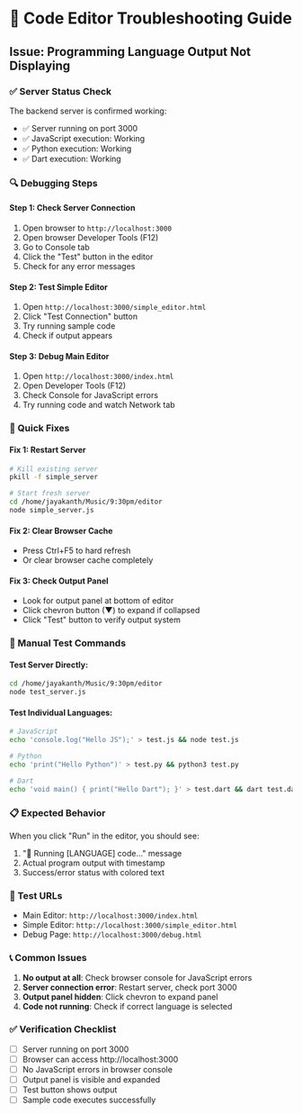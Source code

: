 # 🔧 Code Editor Troubleshooting Guide

## Issue: Programming Language Output Not Displaying

### ✅ Server Status Check
The backend server is confirmed working:
- ✅ Server running on port 3000
- ✅ JavaScript execution: Working
- ✅ Python execution: Working  
- ✅ Dart execution: Working

### 🔍 Debugging Steps

#### Step 1: Check Server Connection
1. Open browser to `http://localhost:3000`
2. Open browser Developer Tools (F12)
3. Go to Console tab
4. Click the "Test" button in the editor
5. Check for any error messages

#### Step 2: Test Simple Editor
1. Open `http://localhost:3000/simple_editor.html`
2. Click "Test Connection" button
3. Try running sample code
4. Check if output appears

#### Step 3: Debug Main Editor
1. Open `http://localhost:3000/index.html`
2. Open Developer Tools (F12)
3. Check Console for JavaScript errors
4. Try running code and watch Network tab

### 🚀 Quick Fixes

#### Fix 1: Restart Server
```bash
# Kill existing server
pkill -f simple_server

# Start fresh server
cd /home/jayakanth/Music/9:30pm/editor
node simple_server.js
```

#### Fix 2: Clear Browser Cache
- Press Ctrl+F5 to hard refresh
- Or clear browser cache completely

#### Fix 3: Check Output Panel
- Look for output panel at bottom of editor
- Click chevron button (▼) to expand if collapsed
- Click "Test" button to verify output system

### 🔧 Manual Test Commands

#### Test Server Directly:
```bash
cd /home/jayakanth/Music/9:30pm/editor
node test_server.js
```

#### Test Individual Languages:
```bash
# JavaScript
echo 'console.log("Hello JS");' > test.js && node test.js

# Python  
echo 'print("Hello Python")' > test.py && python3 test.py

# Dart
echo 'void main() { print("Hello Dart"); }' > test.dart && dart test.dart
```

### 📋 Expected Behavior

When you click "Run" in the editor, you should see:
1. "🚀 Running [LANGUAGE] code..." message
2. Actual program output with timestamp
3. Success/error status with colored text

### 🎯 Test URLs

- Main Editor: `http://localhost:3000/index.html`
- Simple Editor: `http://localhost:3000/simple_editor.html`  
- Debug Page: `http://localhost:3000/debug.html`

### 📞 Common Issues

1. **No output at all**: Check browser console for JavaScript errors
2. **Server connection error**: Restart server, check port 3000
3. **Output panel hidden**: Click chevron to expand panel
4. **Code not running**: Check if correct language is selected

### ✅ Verification Checklist

- [ ] Server running on port 3000
- [ ] Browser can access http://localhost:3000
- [ ] No JavaScript errors in browser console
- [ ] Output panel is visible and expanded
- [ ] Test button shows output
- [ ] Sample code executes successfully
